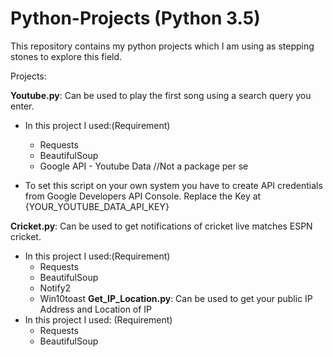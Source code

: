 # Python-Projects (Python 3.5)
This repository contains my python projects which I am using as stepping stones to explore this field.

Projects: 

**Youtube.py**: Can be used to play the first song using a search query you enter.
  - In this project I used:(Requirement)
    - Requests
    - BeautifulSoup
    - Google API - Youtube Data //Not a package per se
    
  - To set this script on your own system you have to create API credentials from Google Developers API Console. Replace the Key at {YOUR_YOUTUBE_DATA_API_KEY}
  
**Cricket.py**: Can be used to get notifications of cricket live matches ESPN cricket.
  - In this project I used:(Requirement)
    - Requests
    - BeautifulSoup
    - Notify2
    - Win10toast
**Get_IP_Location.py**: Can be used to get your public IP Address and Location of IP
  - In this project I used: (Requirement)
    - Requests
    - BeautifulSoup
